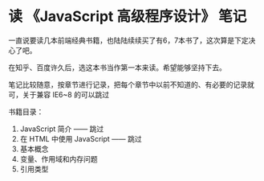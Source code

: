 # 读 《JavaScript 高级程序设计》 笔记

一直说要读几本前端经典书籍，也陆陆续续买了有6，7本书了，这次算是下定决心了吧。

在知乎、百度许久后，选这本书当作第一本来读。希望能够坚持下去。

笔记比较随意，按章节进行记录，把每个章节中以前不知道的、有必要的记录就可，关于兼容 IE6~8 的可以跳过

书籍目录：

1. JavaScript 简介 —— 跳过
2. 在 HTML 中使用 JavaScript —— 跳过
3. 基本概念
4. 变量、作用域和内存问题
5. 引用类型